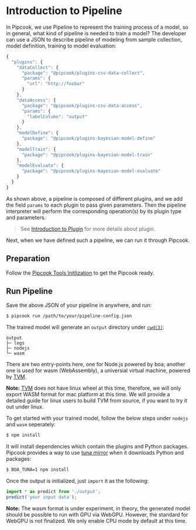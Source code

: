 # Introduction to Pipeline

In Pipcook, we use Pipeline to represent the training process of a model, so in general, what kind of pipeline is needed to train a model? The developer can use a JSON to describe pipeline of modeling from sample collection, model definition, training to model evaluation:

```js
{
  "plugins": {
    "dataCollect": {
      "package": "@pipcook/plugins-csv-data-collect",
      "params": {
        "url": "http://foobar"
      }
    },
    "dataAccess": {
      "package": "@pipcook/plugins-csv-data-access",
      "params": {
        "labelColumn": "output"
      }
    },
    "modelDefine": {
      "package": "@pipcook/plugins-bayesian-model-define"
    },
    "modelTrain": {
      "package": "@pipcook/plugins-bayesian-model-train"
    },
    "modelEvaluate": {
      "package": "@pipcook/plugins-bayesian-model-evaluate"
    }
  }
}
```

As shown above, a pipeline is composed of different plugins, and we add the field `params` to each plugin to pass given parameters. Then the pipeline interpreter will perform the corresponding operation(s) by its plugin type and parameters.

> See [Introduction to Plugin](./intro-to-plugin.md) for more details about plugin.

Next, when we have defined such a pipeline, we can run it through Pipcook.

## Preparation

Follow the [Pipcook Tools Initlization](./pipcook-tools.md#environment-setup) to get the Pipcook ready.

## Run Pipeline

Save the above JSON of your pipeline in anywhere, and run:

```sh
$ pipcook run /path/to/your/pipeline-config.json
```

The trained model will generate an `output` directory under [`cwd(3)`](https://linux.die.net/man/3/cwd):

```
output
├─ logs
├─ nodejs
└─ wasm
```

There are two entry-points here, one for Node.js powered by boa; another one is used for wasm (WebAssembly), a universial virtual machine, powered by [TVM](https://tvm.apache.org/docs/).

**Note:** [TVM](https://tvm.apache.org/docs/) does not have linux wheel at this time, therefore, we will only export WASM format for mac platform at this time. We will provide a detailed guide for linux users to build TVM from source, if you want to try it out under linux.

To get started with your trained model, follow the below steps under `nodejs` and `wasm` seperately:

```sh
$ npm install
```

It will install dependencies which contain the plugins and Python packages. Pipcook provides a way to use [tuna mirror](https://mirrors.tuna.tsinghua.edu.cn/) when it downloads Python and packages:

```sh
$ BOA_TUNA=1 npm install
```

Once the output is initialized, just `import` it as the following:

```js
import * as predict from './output';
predict('your input data');
```

**Note:** The wasm format is under experiment, in theory, the generated model should be possible to run with GPU via WebGPU. However, the standard for WebGPU is not finalized. We only enable CPU mode by default at this time.